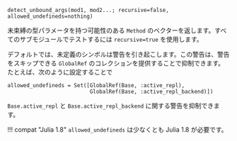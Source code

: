 ```
detect_unbound_args(mod1, mod2...; recursive=false, allowed_undefineds=nothing)
```

未束縛の型パラメータを持つ可能性のある `Method` のベクターを返します。すべてのサブモジュールでテストするには `recursive=true` を使用します。

デフォルトでは、未定義のシンボルは警告を引き起こします。この警告は、警告をスキップできる `GlobalRef` のコレクションを提供することで抑制できます。たとえば、次のように設定することで

```
allowed_undefineds = Set([GlobalRef(Base, :active_repl),
                          GlobalRef(Base, :active_repl_backend)])
```

`Base.active_repl` と `Base.active_repl_backend` に関する警告を抑制できます。

!!! compat "Julia 1.8"
    `allowed_undefineds` は少なくとも Julia 1.8 が必要です。

